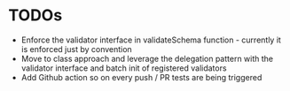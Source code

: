 # TODOs
- Enforce the validator interface in validateSchema function - currently it is enforced just by convention 
- Move to class approach and leverage the delegation pattern with the validator interface and batch init of registered validators
- Add Github action so on every push / PR tests are being triggered
